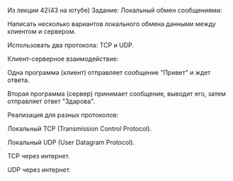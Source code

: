 Из лекции 42(43 на ютубе)
Задание:
Локальный обмен сообщениями:

Написать несколько вариантов локального обмена данными между клиентом и сервером.

Использовать два протокола: TCP и UDP.

Клиент-серверное взаимодействие:

Одна программа (клиент) отправляет сообщение "Привет" и ждет ответа.

Вторая программа (сервер) принимает сообщение, выводит его, затем отправляет ответ "Здарова".

Реализация для разных протоколов:

Локальный TCP (Transmission Control Protocol).

Локальный UDP (User Datagram Protocol).

TCP через интернет.

UDP через интернет.